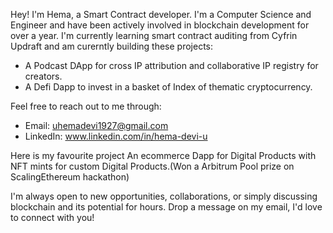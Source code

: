 Hey! I'm Hema, a Smart Contract developer. I'm a Computer Science and Engineer and have been actively involved in blockchain development for over a year.
I'm currently learning smart contract auditing from Cyfrin Updraft and am curerntly building these projects:

- A Podcast DApp for cross IP attribution and collaborative IP registry for creators.
- A Defi Dapp to invest in a basket of Index of thematic cryptocurrency.


Feel free to reach out to me through:
- Email: uhemadevi1927@gmail.com
- LinkedIn: www.linkedin.com/in/hema-devi-u

Here is my favourite project
An ecommerce Dapp for Digital Products with NFT mints for custom Digital Products.(Won a Arbitrum Pool prize on ScalingEthereum hackathon)

I'm always open to new opportunities, collaborations, or simply discussing blockchain and its potential for hours. Drop a message on my email, I'd love to connect with you!

